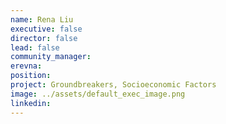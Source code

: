 ```yaml
---
name: Rena Liu
executive: false
director: false
lead: false
community_manager:  
erevna: 
position:  
project: Groundbreakers, Socioeconomic Factors
image: ../assets/default_exec_image.png
linkedin: 
---
```

